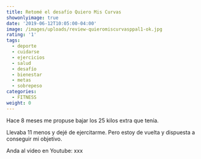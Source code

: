 ```yaml
---
title: Retomé el desafío Quiero Mis Curvas
showonlyimage: true
date: '2019-06-12T10:05:00-04:00'
image: /images/uploads/review-quieromiscurvasppal1-ok.jpg
rating: '1'
tags:
  - deporte
  - cuidarse
  - ejercicios
  - salud
  - desafío
  - bienestar
  - metas
  - sobrepeso
categories:
  - FITNESS
weight: 0
---
```

Hace 8 meses me propuse bajar los 25 kilos extra que tenía. 

<!--more-->

Llevaba 11 menos y dejé de ejercitarme. Pero estoy de vuelta y dispuesta a conseguir mi objetivo.

Anda al video en Youtube: xxx

